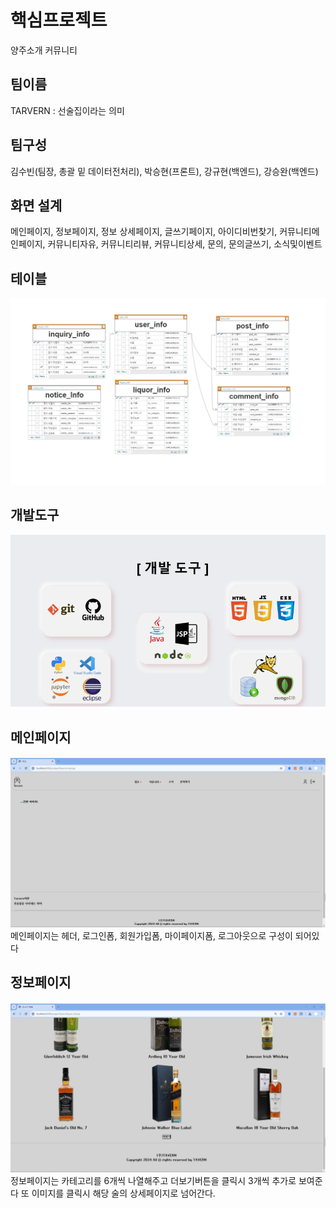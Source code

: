 # 핵심프로젝트
양주소개 커뮤니티

## 팀이름
TARVERN : 선술집이라는 의미

## 팀구성
김수빈(팀장, 총괄 밑 데이터전처리), 박승현(프론트), 강규현(백엔드), 강승완(백엔드)

## 화면 설계
메인페이지, 정보페이지, 정보 상세페이지, 글쓰기페이지, 아이디비번찾기, 커뮤니티메인페이지, 커뮤니티자유, 커뮤니티리뷰, 커뮤니티상세, 문의, 문의글쓰기, 소식및이벤트

## 테이블
![테이블](https://github.com/2024-SMHRD-KDT-BigData-20/TAVERN/blob/master/ERD.png?raw=true)

## 개발도구
![개발도구](https://github.com/2024-SMHRD-KDT-BigData-20/TAVERN/blob/master/%EA%B0%9C%EB%B0%9C%EB%8F%84%EA%B5%AC.png)

## 메인페이지
![메인페이지](https://github.com/2024-SMHRD-KDT-BigData-20/TAVERN/blob/master/main.png)
메인페이지는 헤더, 로그인폼, 회원가입폼, 마이페이지폼, 로그아웃으로 구성이 되어있다

## 정보페이지
![정보페이지](https://github.com/2024-SMHRD-KDT-BigData-20/TAVERN/blob/master/liquor_main_2.png?raw=true)
정보페이지는 카테고리를 6개씩 나열해주고 더보기버튼을 클릭시 3개씩 추가로 보여준다 또 이미지를 클릭시 해당 술의 상세페이지로 넘어간다.
